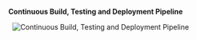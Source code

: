 
**Continuous Build, Testing and Deployment Pipeline**

&nbsp;
![Continuous Build, Testing and Deployment Pipeline](/docs/diagrams/AquaQAPP%20DevOps%20Pipeline.png?raw=true "Continuous Build, Testing and Deployment Pipeline")
